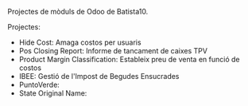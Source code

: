 Projectes de mòduls de Odoo de Batista10. 

Projectes:

* Hide Cost: Amaga costos per usuaris   
* Pos Closing Report: Informe de tancament de caixes TPV   
* Product Margin Classification: Estableix preu de venta en funció de costos   
* IBEE: Gestió de l'Impost de Begudes Ensucrades   
* PuntoVerde:   
* State Original Name:   
